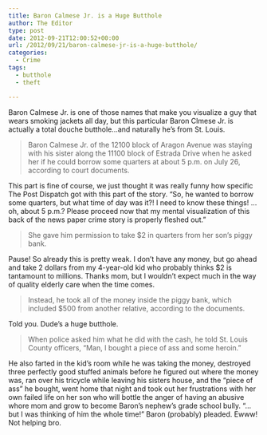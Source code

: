 ```yaml
---
title: Baron Calmese Jr. is a Huge Butthole
author: The Editor
type: post
date: 2012-09-21T12:00:52+00:00
url: /2012/09/21/baron-calmese-jr-is-a-huge-butthole/
categories:
  - Crime
tags:
  - butthole
  - theft

---
```

[<img class="alignright  wp-image-14692" title="baron_butthold" src="http://media.punchingkitty.com/wordpress/2012/09/baron_butthold.jpeg?filter=resize&w=250" alt="" />][1]Baron Calmese Jr. is one of those names that make you visualize a guy that wears smoking jackets all day, but this particular Baron Clmese Jr. is actually a total douche butthole&#8230;and naturally he&#8217;s from St. Louis.

> Baron Calmese Jr. of the 12100 block of Aragon Avenue was staying with his sister along the 11100 block of Estrada Drive when he asked her if he could borrow some quarters at about 5 p.m. on July 26, according to court documents.

This part is fine of course, we just thought it was really funny how specific The Post Dispatch got with this part of the story. &#8220;So, he wanted to borrow some quarters, but what time of day was it?! I need to know these things! &#8230;oh, about 5 p.m.? Please proceed now that my mental visualization of this back of the news paper crime story is properly fleshed out.&#8221;

> She gave him permission to take $2 in quarters from her son&#8217;s piggy bank.

Pause! So already this is pretty weak. I don&#8217;t have any money, but go ahead and take 2 dollars from my 4-year-old kid who probably thinks $2 is tantamount to millions. Thanks mom, but I wouldn&#8217;t expect much in the way of quality elderly care when the time comes.

> Instead, he took all of the money inside the piggy bank, which included $500 from another relative, according to the documents.

Told you. Dude&#8217;s a huge butthole.

> When police asked him what he did with the cash, he told St. Louis County officers, &#8220;Man, I bought a piece of ass and some heroin.&#8221;

He also farted in the kid&#8217;s room while he was taking the money, destroyed three perfectly good stuffed animals before he figured out where the money was, ran over his tricycle while leaving his sisters house, and the &#8220;piece of ass&#8221; he bought, went home that night and took out her frustrations with her own failed life on her son who will bottle the anger of having an abusive whore mom and grow to become Baron&#8217;s nephew&#8217;s grade school bully. &#8220;&#8230;but I was thinking of him the whole time!&#8221; Baron (probably) pleaded. Ewww! Not helping bro.

 [1]: http://media.punchingkitty.com/wordpress/2012/09/baron_butthold.jpeg